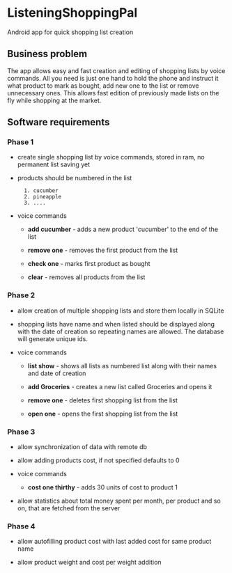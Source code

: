 # ListeningShoppingPal
Android app for quick shopping list creation

## Business problem
The app allows easy and fast creation and editing of shopping lists by voice commands. All you need is just one hand to hold the phone and instruct it what product to mark as bought, add new one to the list or remove unnecessary ones. This allows fast edition of previously made lists on the fly while shopping at the market.

## Software requirements

### Phase 1

- create single shopping list by voice commands, stored in ram, no permanent list saving yet

- products should be numbered in the list

        1. cucumber
        2. pineapple
        3. ....

- voice commands

    - **add cucumber** - adds a new product 'cucumber' to the end of the list

    - **remove one** - removes the first product from the list

    - **check one** - marks first product as bought

    - **clear** - removes all products from the list

### Phase 2

- allow creation of multiple shopping lists and store them locally in SQLite

- shopping lists have name and when listed should be displayed along with the date of creation so repeating names are allowed. The database will generate unique ids.

- voice commands

    - **list show** - shows all lists as numbered list along with their names and date of creation

    - **add Groceries** - creates a new list called Groceries and opens it

    - **remove one** - deletes first shopping list from the list

    - **open one** - opens the first shopping list from the list

### Phase 3

- allow synchronization of data with remote db

- allow adding products cost, if not specified defaults to 0

- voice commands

    - **cost one thirthy** - adds 30 units of cost to product 1

- allow statistics about total money spent per month, per product and so on, that are fetched from the server

### Phase 4

- allow autofilling product cost with last added cost for same product name

- allow product weight and cost per weight addition
